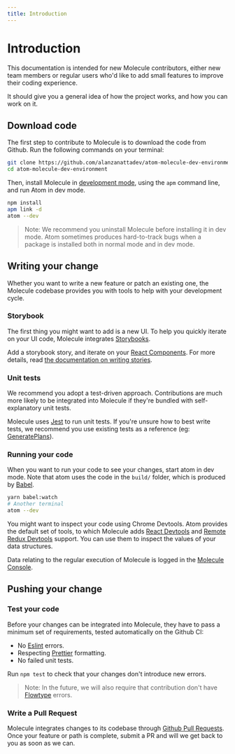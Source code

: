 ```yaml
---
title: Introduction
---
```


# Introduction

This documentation is intended for new Molecule contributors, either new team
members or regular users who'd like to add small features to improve their
coding experience.

It should give you a general idea of how the project works, and how you can work
on it.

## Download code

The first step to contribute to Molecule is to download the code from Github.
Run the following commands on your terminal:

``` sh
git clone https://github.com/alanzanattadev/atom-molecule-dev-environment.git
cd atom-molecule-dev-environment
```

Then, install Molecule in
[development mode](https://flight-manual.atom.io/hacking-atom/sections/hacking-on-atom-core/#running-in-development-mode),
using the `apm` command line, and run Atom in dev mode.

``` sh
npm install
apm link -d
atom --dev
```

> Note: We recommend you uninstall Molecule before installing it in dev mode.
> Atom sometimes produces hard-to-track bugs when a package is installed both
> in normal mode and in dev mode.

## Writing your change

Whether you want to write a new feature or patch an existing one, the Molecule
codebase provides you with tools to help with your development cycle.

### Storybook

The first thing you might want to add is a new UI. To help you quickly iterate
on your UI code, Molecule integrates [Storybooks](https://storybook.js.org).

Add a storybook story, and iterate on your
[React Components](./core-workflow.md#react-and-redux). For more details, read
[the documentation on writing stories](https://storybook.js.org/basics/writing-stories/).

### Unit tests

We recommend you adopt a test-driven approach. Contributions are much more
likely to be integrated into Molecule if they're bundled with self-explanatory
unit tests.

Molecule uses [Jest](https://jestjs.io/docs/en/getting-started) to run unit
tests. If you're unsure how to best write tests, we recommend you use existing
tests as a reference (eg: [GeneratePlans](https://github.com/alanzanattadev/atom-molecule-dev-environment/tree/master/lib/ProjectSystemEpic/PackageFeature/Epics/GeneratePlans.test.js)).

### Running your code

When you want to run your code to see your changes, start atom in dev mode. Note
that atom uses the code in the `build/` folder, which is produced by
[Babel](https://babeljs.io/).

``` sh
yarn babel:watch
# Another terminal
atom --dev
```

You might want to inspect your code using Chrome Devtools. Atom provides the
default set of tools, to which Molecule adds
[React Devtools](https://github.com/facebook/react-devtools/blob/master/packages/react-devtools/README.md)
and [Remote Redux Devtools](https://github.com/zalmoxisus/remote-redux-devtools)
support. You can use them to inspect the values of your data structures.

Data relating to the regular execution of Molecule is logged in the
[Molecule Console](./getting-started-console.md).

## Pushing your change

### Test your code

Before your changes can be integrated into Molecule, they have to pass a minimum
set of requirements, tested automatically on the Github CI:

* No [Eslint](https://eslint.org/) errors.
 * Respecting [Prettier](https://prettier.io/) formatting.
* No failed unit tests.

Run `npm test` to check that your changes don't introduce new errors.

> Note: In the future, we will also require that contribution don't have
> [Flowtype](https://flow.org/) errors.

### Write a Pull Request

Molecule integrates changes to its codebase through
[Github Pull Requests](https://help.github.com/articles/about-pull-requests/). Once your feature or path is complete, submit a PR
and will we get back to you as soon as we can.
